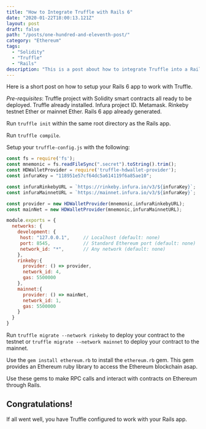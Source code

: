 ```yaml
---
title: "How to Integrate Truffle with Rails 6"
date: "2020-01-22T18:00:13.121Z"
layout: post
draft: false
path: "/posts/one-hundred-and-eleventh-post/"
category: "Ethereum"
tags:
  - "Solidity"
  - "Truffle"
  - "Rails"
description: "This is a post about how to integrate Truffle into a Rails 6 app."
---
```

Here is a short post on how to setup your Rails 6 app to work with Truffle.

<em>Pre-requisites</em>: Truffle project with Solidity smart contracts all ready to be deployed. Truffle already installed. Infura project ID. Metamask. Rinkeby testnet Ether or mainnet Ether. Rails 6 app already generated. 

Run `truffle init` within the same root directory as the Rails app. 

Run `truffle compile`.

Setup your `truffle-config.js` with the following: 

```js
const fs = require('fs');
const mnemonic = fs.readFileSync(".secret").toString().trim();
const HDWalletProvider = require('truffle-hdwallet-provider');
const infuraKey = "118951e57cf64dc5a614119f6a85ae10";

const infuraRinkebyURL = `https://rinkeby.infura.io/v3/${infuraKey}`;
const infuraMainnetURL = `https://mainnet.infura.io/v3/${infuraKey}`;

const provider = new HDWalletProvider(mnemonic,infuraRinkebyURL);
const mainNet = new HDWalletProvider(mnemonic,infuraMainnetURL);

module.exports = {
  networks: {
    development: {
     host: "127.0.0.1",     // Localhost (default: none)
     port: 8545,            // Standard Ethereum port (default: none)
     network_id: "*",       // Any network (default: none)
    },
    rinkeby:{
      provider: () => provider, 
      network_id: 4,
      gas: 5500000
    },
    mainnet:{
      provider: () => mainNet,
      network_id: 1, 
      gas: 5500000
    }
  }
}
```

Run `truffle migrate --network rinkeby` to deploy your contract to the testnet or `truffle migrate --network mainnet` to deploy your contract to the mainnet.  

Use the `gem install ethereum.rb` to install the `ethereum.rb` gem. This gem provides an Ethereum ruby library to access the Ethereum blockchain asap.

Use these gems to make RPC calls and interact with contracts on Ethereum through Rails. 

## Congratulations! 

If all went well, you have Truffle configured to work with your Rails app. 

